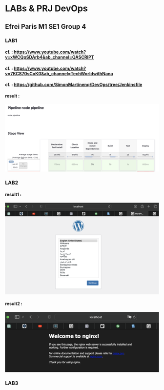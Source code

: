 # LABs & PRJ DevOps
## Efrei Paris M1 SE1 Group 4

### LAB1
#### cf. : https://www.youtube.com/watch?v=xWCQpSDArb4&ab_channel=QASCRIPT
#### cf. : https://www.youtube.com/watch?v=7KCS70sCoK0&ab_channel=TechWorldwithNana
#### cf. : https://github.com/SimonMartinenq/DevOps/tree/Jenkinsfile
#### result :
![lab1.png](./images/lab1.png "This is the result of lab1")


### LAB2
#### result1 :
![lab2_wordpress.png](./images/lab2_wordpress.png "This is the result of lab2_wordpress")
#### result2 :
![lab2_nginx.png](./images/lab2_nginx.png "This is the result of lab2_nginx")

### LAB3

